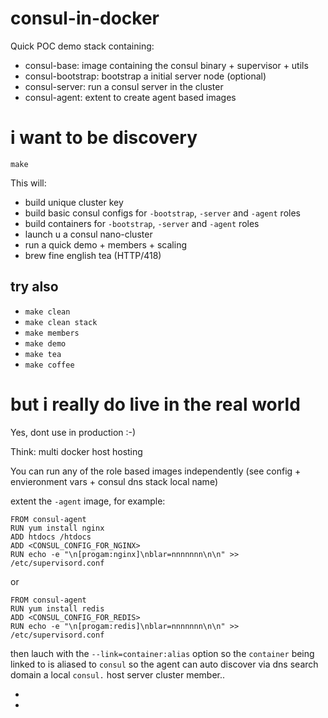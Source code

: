 # consul-in-docker

Quick POC demo stack containing:
- consul-base: image containing the consul binary + supervisor + utils
- consul-bootstrap: bootstrap a initial server node (optional)
- consul-server: run a consul server in the cluster
- consul-agent: extent to create agent based images

# i want to be discovery

```
make
```

This will:
- build unique cluster key
- build basic consul configs for `-bootstrap`, `-server` and `-agent` roles
- build containers for `-bootstrap`, `-server` and `-agent` roles
- launch u a consul nano-cluster
- run a quick demo + members + scaling
- brew fine english tea (HTTP/418)

## try also

- `make clean`
- `make clean stack`
- `make members`
- `make demo`
- `make tea`
- `make coffee`


# but i really do live in the real world

Yes, dont use in production :-)

Think: multi docker host hosting

You can run any of the role based images independently (see config + envieronment vars + consul dns stack local name)


extent the `-agent` image, for example:
```
FROM consul-agent
RUN yum install nginx
ADD htdocs /htdocs
ADD <CONSUL_CONFIG_FOR_NGINX>
RUN echo -e "\n[progam:nginx]\nblar=nnnnnnn\n\n" >> /etc/supervisord.conf
```

or 
```
FROM consul-agent
RUN yum install redis
ADD <CONSUL_CONFIG_FOR_REDIS>
RUN echo -e "\n[progam:redis]\nblar=nnnnnnn\n\n" >> /etc/supervisord.conf
```

then lauch with the `--link=container:alias` option so the `container` being linked to is aliased to `consul` so the
agent can auto discover via dns search domain a local `consul.` host server cluster member..






-
-

